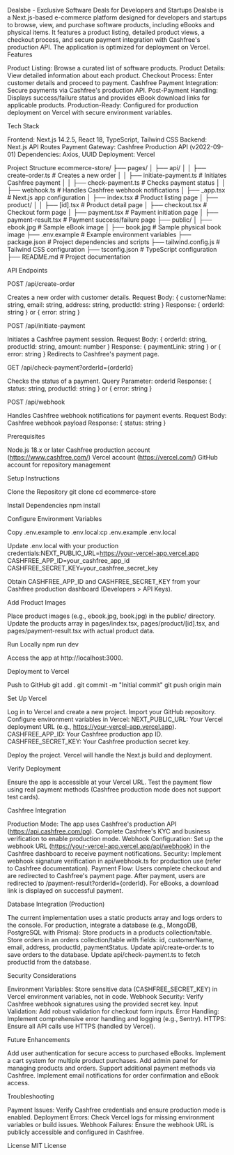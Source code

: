 Dealsbe - Exclusive Software Deals for Developers and Startups
Dealsbe is a Next.js-based e-commerce platform designed for developers and startups to browse, view, and purchase software products, including eBooks and physical items. It features a product listing, detailed product views, a checkout process, and secure payment integration with Cashfree's production API. The application is optimized for deployment on Vercel.
Features

Product Listing: Browse a curated list of software products.
Product Details: View detailed information about each product.
Checkout Process: Enter customer details and proceed to payment.
Cashfree Payment Integration: Secure payments via Cashfree's production API.
Post-Payment Handling: Displays success/failure status and provides eBook download links for applicable products.
Production-Ready: Configured for production deployment on Vercel with secure environment variables.

Tech Stack

Frontend: Next.js 14.2.5, React 18, TypeScript, Tailwind CSS
Backend: Next.js API Routes
Payment Gateway: Cashfree Production API (v2022-09-01)
Dependencies: Axios, UUID
Deployment: Vercel

Project Structure
ecommerce-store/
├── pages/
│   ├── api/
│   │   ├── create-order.ts        # Creates a new order
│   │   ├── initiate-payment.ts    # Initiates Cashfree payment
│   │   ├── check-payment.ts       # Checks payment status
│   │   ├── webhook.ts             # Handles Cashfree webhook notifications
│   ├── _app.tsx                   # Next.js app configuration
│   ├── index.tsx                  # Product listing page
│   ├── product/
│   │   ├── [id].tsx               # Product detail page
│   ├── checkout.tsx                # Checkout form page
│   ├── payment.tsx                 # Payment initiation page
│   ├── payment-result.tsx          # Payment success/failure page
├── public/
│   ├── ebook.jpg                  # Sample eBook image
│   ├── book.jpg                   # Sample physical book image
├── .env.example                   # Example environment variables
├── package.json                   # Project dependencies and scripts
├── tailwind.config.js             # Tailwind CSS configuration
├── tsconfig.json                  # TypeScript configuration
├── README.md                      # Project documentation

API Endpoints

POST /api/create-order

Creates a new order with customer details.
Request Body: { customerName: string, email: string, address: string, productId: string }
Response: { orderId: string } or { error: string }


POST /api/initiate-payment

Initiates a Cashfree payment session.
Request Body: { orderId: string, productId: string, amount: number }
Response: { paymentLink: string } or { error: string }
Redirects to Cashfree's payment page.


GET /api/check-payment?orderId={orderId}

Checks the status of a payment.
Query Parameter: orderId
Response: { status: string, productId: string } or { error: string }


POST /api/webhook

Handles Cashfree webhook notifications for payment events.
Request Body: Cashfree webhook payload
Response: { status: string }



Prerequisites

Node.js 18.x or later
Cashfree production account (https://www.cashfree.com/)
Vercel account (https://vercel.com/)
GitHub account for repository management

Setup Instructions

Clone the Repository
git clone <your-repo-url>
cd ecommerce-store


Install Dependencies
npm install


Configure Environment Variables

Copy .env.example to .env.local:cp .env.example .env.local


Update .env.local with your production credentials:NEXT_PUBLIC_URL=https://your-vercel-app.vercel.app
CASHFREE_APP_ID=your_cashfree_app_id
CASHFREE_SECRET_KEY=your_cashfree_secret_key


Obtain CASHFREE_APP_ID and CASHFREE_SECRET_KEY from your Cashfree production dashboard (Developers > API Keys).


Add Product Images

Place product images (e.g., ebook.jpg, book.jpg) in the public/ directory.
Update the products array in pages/index.tsx, pages/product/[id].tsx, and pages/payment-result.tsx with actual product data.


Run Locally
npm run dev


Access the app at http://localhost:3000.



Deployment to Vercel

Push to GitHub
git add .
git commit -m "Initial commit"
git push origin main


Set Up Vercel

Log in to Vercel and create a new project.
Import your GitHub repository.
Configure environment variables in Vercel:
NEXT_PUBLIC_URL: Your Vercel deployment URL (e.g., https://your-vercel-app.vercel.app).
CASHFREE_APP_ID: Your Cashfree production app ID.
CASHFREE_SECRET_KEY: Your Cashfree production secret key.


Deploy the project. Vercel will handle the Next.js build and deployment.


Verify Deployment

Ensure the app is accessible at your Vercel URL.
Test the payment flow using real payment methods (Cashfree production mode does not support test cards).



Cashfree Integration

Production Mode: The app uses Cashfree's production API (https://api.cashfree.com/pg). Complete Cashfree's KYC and business verification to enable production mode.
Webhook Configuration: Set up the webhook URL (https://your-vercel-app.vercel.app/api/webhook) in the Cashfree dashboard to receive payment notifications.
Security: Implement webhook signature verification in api/webhook.ts for production use (refer to Cashfree documentation).
Payment Flow:
Users complete checkout and are redirected to Cashfree's payment page.
After payment, users are redirected to /payment-result?orderId={orderId}.
For eBooks, a download link is displayed on successful payment.



Database Integration (Production)

The current implementation uses a static products array and logs orders to the console.
For production, integrate a database (e.g., MongoDB, PostgreSQL with Prisma):
Store products in a products collection/table.
Store orders in an orders collection/table with fields: id, customerName, email, address, productId, paymentStatus.
Update api/create-order.ts to save orders to the database.
Update api/check-payment.ts to fetch productId from the database.



Security Considerations

Environment Variables: Store sensitive data (CASHFREE_SECRET_KEY) in Vercel environment variables, not in code.
Webhook Security: Verify Cashfree webhook signatures using the provided secret key.
Input Validation: Add robust validation for checkout form inputs.
Error Handling: Implement comprehensive error handling and logging (e.g., Sentry).
HTTPS: Ensure all API calls use HTTPS (handled by Vercel).

Future Enhancements

Add user authentication for secure access to purchased eBooks.
Implement a cart system for multiple product purchases.
Add admin panel for managing products and orders.
Support additional payment methods via Cashfree.
Implement email notifications for order confirmation and eBook access.

Troubleshooting

Payment Issues: Verify Cashfree credentials and ensure production mode is enabled.
Deployment Errors: Check Vercel logs for missing environment variables or build issues.
Webhook Failures: Ensure the webhook URL is publicly accessible and configured in Cashfree.

License
MIT License
